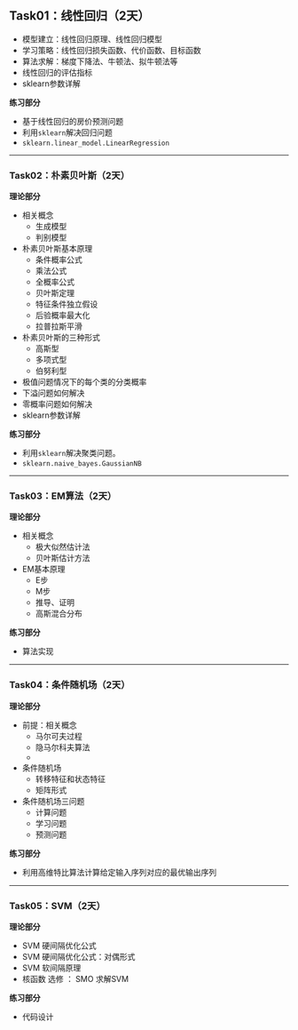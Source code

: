 ## Task01：线性回归（2天）

- 模型建立：线性回归原理、线性回归模型
- 学习策略：线性回归损失函数、代价函数、目标函数
- 算法求解：梯度下降法、牛顿法、拟牛顿法等
- 线性回归的评估指标
- sklearn参数详解


<b>练习部分</b>

- 基于线性回归的房价预测问题
- 利用`sklearn`解决回归问题
- `sklearn.linear_model.LinearRegression`

---
### Task02：朴素贝叶斯（2天）
<b>理论部分</b>
- 相关概念
    - 生成模型
    - 判别模型
- 朴素贝叶斯基本原理
    - 条件概率公式
    - 乘法公式
    - 全概率公式
    - 贝叶斯定理
    - 特征条件独立假设
    - 后验概率最大化
    - 拉普拉斯平滑
- 朴素贝叶斯的三种形式
    - 高斯型
    - 多项式型
    - 伯努利型
- 极值问题情况下的每个类的分类概率
- 下溢问题如何解决
- 零概率问题如何解决
- sklearn参数详解

<b>练习部分</b>


- 利用`sklearn`解决聚类问题。
- `sklearn.naive_bayes.GaussianNB`


---

### Task03：EM算法（2天）
<b>理论部分</b>
- 相关概念
    - 极大似然估计法
    - 贝叶斯估计方法
- EM基本原理
    - E步
    - M步
    - 推导、证明
    - 高斯混合分布


<b>练习部分</b>

- 算法实现


---
### Task04：条件随机场（2天）
<b>理论部分</b>
- 前提：相关概念
    - 马尔可夫过程
    - 隐马尔科夫算法
    - 
- 条件随机场
    - 转移特征和状态特征
    - 矩阵形式
- 条件随机场三问题
    - 计算问题
    - 学习问题
    - 预测问题


<b>练习部分</b>

- 利用高维特比算法计算给定输入序列对应的最优输出序列

---
### Task05：SVM（2天）
<b>理论部分</b>
- SVM 硬间隔优化公式
- SVM 硬间隔优化公式：对偶形式
- SVM 软间隔原理
- 核函数
选修 ： SMO 求解SVM


<b>练习部分</b>

- 代码设计
